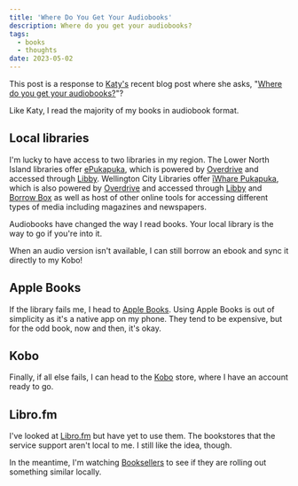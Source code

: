 ```yaml
---
title: 'Where Do You Get Your Audiobooks'
description: Where do you get your audiobooks?
tags:
  - books
  - thoughts
date: 2023-05-02
---
```


This post is a response to [Katy's](https://katydecorah.com/) recent blog post where she asks, "[Where do you get your audiobooks?](https://katydecorah.com/notes/audiobook-sources/)"?

Like Katy, I read the majority of my books in audiobook format. 

## Local libraries
I'm lucky to have access to two libraries in my region. The Lower North Island libraries offer [ePukapuka](https://epukapuka.overdrive.com/), which is powered by [Overdrive](https://www.overdrive.com/) and accessed through [Libby](https://www.overdrive.com/apps/libby). Wellington City Libraries offer [īWhare Pukapuka](https://www.wcl.govt.nz/downloads/), which is also powered by [Overdrive](https://www.overdrive.com/) and accessed through [Libby](https://www.overdrive.com/apps/libby) and [Borrow Box](https://www.borrowbox.com/) as well as host of other online tools for accessing different types of media including magazines and newspapers. 

Audiobooks have changed the way I read books. Your local library is the way to go if you're into it. 

When an audio version isn't available, I can still borrow an ebook and sync it directly to my Kobo! 

## Apple Books
If the library fails me, I head to [Apple Books](https://www.apple.com/apple-books/). Using Apple Books is out of simplicity as it's a native app on my phone. They tend to be expensive, but for the odd book, now and then, it's okay.

## Kobo
Finally, if all else fails, I can head to the [Kobo](https://www.kobo.com/nz/en/audiobooks/plans) store, where I have an account ready to go. 

## Libro.fm
I've looked at [Libro.fm](https://libro.fm/) but have yet to use them. The bookstores that the service support aren't local to me. I still like the idea, though. 

In the meantime, I'm watching [Booksellers](https://www.booksellers.co.nz/) to see if they are rolling out something similar locally.